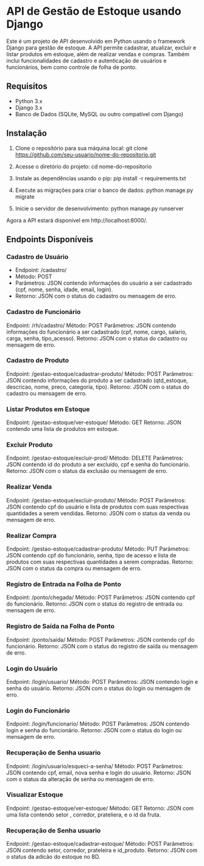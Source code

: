 # API de Gestão de Estoque usando Django
Este é um projeto de API desenvolvido em Python usando o framework Django para gestão de estoque. A API permite cadastrar, atualizar, excluir e listar produtos em estoque, além de realizar vendas e compras. Também inclui funcionalidades de cadastro e autenticação de usuários e funcionários, bem como controle de folha de ponto.

## Requisitos
- Python 3.x
- Django 3.x
- Banco de Dados (SQLite, MySQL ou outro compatível com Django)

## Instalação

1. Clone o repositório para sua máquina local:
git clone https://github.com/seu-usuario/nome-do-repositorio.git

2. Acesse o diretório do projeto:
cd nome-do-repositorio


3. Instale as dependências usando o pip:
pip install -r requirements.txt

4. Execute as migrações para criar o banco de dados:
python manage.py migrate

5. Inicie o servidor de desenvolvimento:
python manage.py runserver

Agora a API estará disponível em http://localhost:8000/.

## Endpoints Disponíveis
### Cadastro de Usuário
- Endpoint: /cadastro/ 
- Método: POST 
- Parâmetros: JSON contendo informações do usuário a ser cadastrado (cpf, nome, senha, idade, email, login).
- Retorno: JSON com o status do cadastro ou mensagem de erro.

### Cadastro de Funcionário
Endpoint: /rh/cadastro/
Método: POST
Parâmetros: JSON contendo informações do funcionário a ser cadastrado (cpf, nome, cargo, salario, carga, senha, tipo_acesso).
Retorno: JSON com o status do cadastro ou mensagem de erro.

### Cadastro de Produto
Endpoint: /gestao-estoque/cadastrar-produto/
Método: POST
Parâmetros: JSON contendo informações do produto a ser cadastrado (qtd_estoque, descricao, nome, preco, categoria, tipo).
Retorno: JSON com o status do cadastro ou mensagem de erro.

### Listar Produtos em Estoque
Endpoint: /gestao-estoque/ver-estoque/
Método: GET
Retorno: JSON contendo uma lista de produtos em estoque.

### Excluir Produto
Endpoint: /gestao-estoque/excluir-prod/
Método: DELETE
Parâmetros: JSON contendo id do produto a ser excluído, cpf e senha do funcionário.
Retorno: JSON com o status da exclusão ou mensagem de erro.

### Realizar Venda
Endpoint: /gestao-estoque/excluir-produto/
Método: POST
Parâmetros: JSON contendo cpf do usuário e lista de produtos com suas respectivas quantidades a serem vendidas.
Retorno: JSON com o status da venda ou mensagem de erro.

### Realizar Compra
Endpoint: /gestao-estoque/cadastrar-produto/
Método: PUT
Parâmetros: JSON contendo cpf do funcionário, senha, tipo de acesso e lista de produtos com suas respectivas quantidades a serem compradas.
Retorno: JSON com o status da compra ou mensagem de erro.

### Registro de Entrada na Folha de Ponto
Endpoint: /ponto/chegada/
Método: POST
Parâmetros: JSON contendo cpf do funcionário.
Retorno: JSON com o status do registro de entrada ou mensagem de erro.

### Registro de Saída na Folha de Ponto
Endpoint: /ponto/saida/
Método: POST
Parâmetros: JSON contendo cpf do funcionário.
Retorno: JSON com o status do registro de saída ou mensagem de erro.

### Login do Usuário
Endpoint: /login/usuario/
Método: POST
Parâmetros: JSON contendo login e senha do usuário.
Retorno: JSON com o status do login ou mensagem de erro.

### Login do Funcionário
Endpoint: /login/funcionario/
Método: POST
Parâmetros: JSON contendo login e senha do funcionário.
Retorno: JSON com o status do login ou mensagem de erro.

### Recuperação de Senha usuario
Endpoint: /login/usuario/esqueci-a-senha/
Método: POST
Parâmetros: JSON contendo cpf, email, nova senha e login do usuário.
Retorno: JSON com o status da alteração de senha ou mensagem de erro.

### Visualizar Estoque
Endpoint: /gestao-estoque/ver-estoque/
Método: GET
Retorno: JSON com uma lista contendo setor , corredor, prateliera, e o id da fruta.

### Recuperação de Senha usuario
Endpoint: /gestao-estoque/cadastrar-estoque/
Método: POST
Parâmetros: JSON contendo setor, corredor, prateleira e id_produto.
Retorno: JSON com o status da adicão do estoque no BD.


